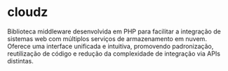 # cloudz
Biblioteca middleware desenvolvida em PHP para facilitar a integração de sistemas web com múltiplos serviços de armazenamento em nuvem. Oferece uma interface unificada e intuitiva, promovendo padronização, reutilização de código e redução da complexidade de integração via APIs distintas.
